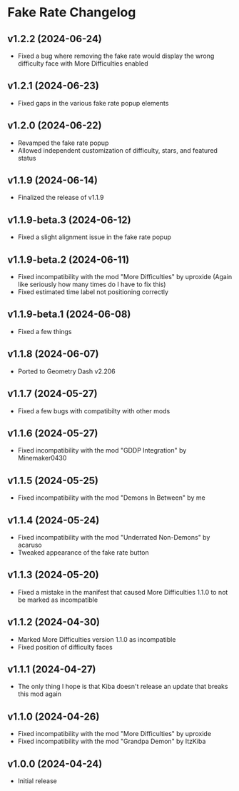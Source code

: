 # Fake Rate Changelog
## v1.2.2 (2024-06-24)
- Fixed a bug where removing the fake rate would display the wrong difficulty face with More Difficulties enabled

## v1.2.1 (2024-06-23)
- Fixed gaps in the various fake rate popup elements

## v1.2.0 (2024-06-22)
- Revamped the fake rate popup
- Allowed independent customization of difficulty, stars, and featured status

## v1.1.9 (2024-06-14)
- Finalized the release of v1.1.9

## v1.1.9-beta.3 (2024-06-12)
- Fixed a slight alignment issue in the fake rate popup

## v1.1.9-beta.2 (2024-06-11)
- Fixed incompatibility with the mod "More Difficulties" by uproxide (Again like seriously how many times do I have to fix this)
- Fixed estimated time label not positioning correctly

## v1.1.9-beta.1 (2024-06-08)
- Fixed a few things

## v1.1.8 (2024-06-07)
- Ported to Geometry Dash v2.206

## v1.1.7 (2024-05-27)
- Fixed a few bugs with compatibilty with other mods

## v1.1.6 (2024-05-27)
- Fixed incompatibility with the mod "GDDP Integration" by Minemaker0430

## v1.1.5 (2024-05-25)
- Fixed incompatibility with the mod "Demons In Between" by me

## v1.1.4 (2024-05-24)
- Fixed incompatibility with the mod "Underrated Non-Demons" by acaruso
- Tweaked appearance of the fake rate button

## v1.1.3 (2024-05-20)
- Fixed a mistake in the manifest that caused More Difficulties 1.1.0 to not be marked as incompatible

## v1.1.2 (2024-04-30)
- Marked More Difficulties version 1.1.0 as incompatible
- Fixed position of difficulty faces

## v1.1.1 (2024-04-27)
- The only thing I hope is that Kiba doesn't release an update that breaks this mod again

## v1.1.0 (2024-04-26)
- Fixed incompatibility with the mod "More Difficulties" by uproxide
- Fixed incompatibility with the mod "Grandpa Demon" by ItzKiba

## v1.0.0 (2024-04-24)
- Initial release